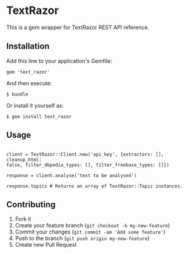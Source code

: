 # TextRazor

This is a gem wrapper for TextRazor REST API reference.

## Installation

Add this line to your application's Gemfile:

    gem 'text_razor'

And then execute:

    $ bundle

Or install it yourself as:

    $ gem install text_razor

## Usage

```

client = TextRazor::Client.new('api_key', {extractors: [], cleanup_html:
false, filter_dbpedia_types: [], filter_freebase_types: []})

response = client.analyse('text to be analysed')

response.topics # Returns an array of TextRazor::Topic instances.

```

## Contributing

1. Fork it
2. Create your feature branch (`git checkout -b my-new-feature`)
3. Commit your changes (`git commit -am 'Add some feature'`)
4. Push to the branch (`git push origin my-new-feature`)
5. Create new Pull Request
